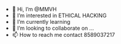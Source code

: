 - 👋 Hi, I’m @MMVH
- 👀 I’m interested in ETHICAL HACKING 
- 🌱 I’m currently learning 
- 💞️ I’m looking to collaborate on ...
- 📫 How to reach me contact 8589037217 

<!---
MMVH/MMVH is a ✨ special ✨ repository because its `README.md` (this file) appears on your GitHub profile.
You can click the Preview link to take a look at your changes.
--->
